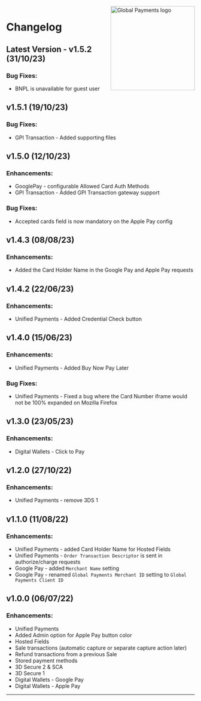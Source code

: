 <a href="https://github.com/globalpayments" target="_blank">
    <img src="https://avatars.githubusercontent.com/u/25797248?s=200&v=4" alt="Global Payments logo" title="Global Payments" align="right" width="225" />
</a>

# Changelog

## Latest Version - v1.5.2 (31/10/23)
### Bug Fixes:
- BNPL is unavailable for guest user

## v1.5.1 (19/10/23)
### Bug Fixes:
- GPI Transaction - Added supporting files

## v1.5.0 (12/10/23)
### Enhancements:
- GooglePay - configurable Allowed Card Auth Methods
- GPI Transaction - Added GPI Transaction gateway support

### Bug Fixes:
- Accepted cards field is now mandatory on the Apple Pay config

## v1.4.3 (08/08/23)
### Enhancements:
- Added the Card Holder Name in the Google Pay and Apple Pay requests

## v1.4.2 (22/06/23)
### Enhancements:
- Unified Payments - Added Credential Check button

## v1.4.0 (15/06/23)
### Enhancements:
- Unified Payments - Added Buy Now Pay Later

### Bug Fixes:
- Unified Payments - Fixed a bug where the Card Number iframe would not be 100% expanded on Mozilla Firefox

## v1.3.0 (23/05/23)
### Enhancements:
- Digital Wallets - Click to Pay

## v1.2.0 (27/10/22)
### Enhancements:
- Unified Payments - remove 3DS 1

## v1.1.0 (11/08/22)
### Enhancements:
- Unified Payments - added Card Holder Name for Hosted Fields
- Unified Payments - `Order Transaction Descriptor` is sent in authorize/charge requests
- Google Pay - added `Merchant Name` setting
- Google Pay - renamed `Global Payments Merchant ID` setting to `Global Payments Client ID`

## v1.0.0 (06/07/22)
### Enhancements:
- Unified Payments
- Added Admin option for Apple Pay button color
- Hosted Fields
- Sale transactions (automatic capture or separate capture action later)
- Refund transactions from a previous Sale
- Stored payment methods
- 3D Secure 2 & SCA
- 3D Secure 1
- Digital Wallets - Google Pay
- Digital Wallets - Apple Pay

---
